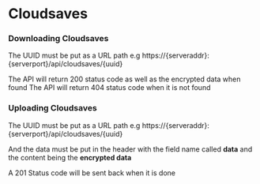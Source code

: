 # Cloudsaves

### Downloading Cloudsaves

The UUID must be put as a URL path e.g
    https://{serveraddr}:{serverport}/api/cloudsaves/{uuid}

The API will return 200 status code as well as the encrypted data when found
The API will return 404 status code when it is not found

### Uploading Cloudsaves

The UUID must be put as a URL path e.g
    https://{serveraddr}:{serverport}/api/cloudsaves/{uuid}

And the data must be put in the header with the field name called **data**
and the content being the **encrypted data**

A 201 Status code will be sent back when it is done